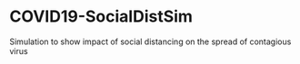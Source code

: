 # COVID19-SocialDistSim
Simulation to show impact of social distancing on the spread of contagious virus
